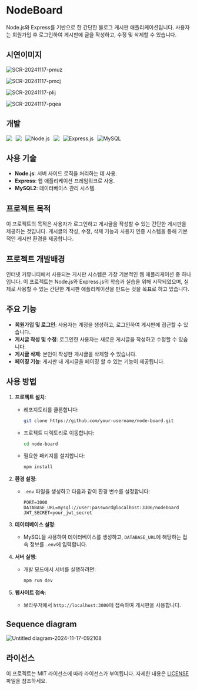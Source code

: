 # NodeBoard

Node.js와 Express를 기반으로 한 간단한 블로그 게시판 애플리케이션입니다. 사용자는 회원가입 후 로그인하여 게시판에 글을 작성하고, 수정 및 삭제할 수 있습니다.

## 시연이미지

![SCR-20241117-pmuz](https://github.com/user-attachments/assets/2efdcdf6-3340-432f-952e-8613dbe4299c)

![SCR-20241117-pmcj](https://github.com/user-attachments/assets/45a15de2-382f-4c1e-99d3-770b75b1a839)

![SCR-20241117-plij](https://github.com/user-attachments/assets/bc52ee5c-2700-4b86-8e5c-4af9f4eb4a33)

![SCR-20241117-pqea](https://github.com/user-attachments/assets/f8870247-9b99-41d5-a938-4cb9b7bae3ac)


## 개발

<div style="display: flex; flex-wrap: wrap; gap: 10px;">
  <img src="https://img.shields.io/badge/html5-E34F26?style=for-the-badge&logo=html5&logoColor=white"> 
  <img src="https://img.shields.io/badge/css-1572B6?style=for-the-badge&logo=css3&logoColor=white"> 
  <img src="https://img.shields.io/badge/node.js-339933.svg?style=for-the-badge&logo=nodedotjs&logoColor=white" alt="Node.js" style="max-height: 40px;">
  <img src="https://img.shields.io/badge/javascript-F7DF1E?style=for-the-badge&logo=javascript&logoColor=black"> 
  <img src="https://img.shields.io/badge/express-000000.svg?style=for-the-badge&logo=express&logoColor=white" alt="Express.js" style="max-height: 40px;">
  <img src="https://img.shields.io/badge/MySQL-4479A1.svg?style=for-the-badge&logo=mysql&logoColor=white" alt="MySQL" style="max-height: 40px;">
</div>

## 사용 기술

- **Node.js**: 서버 사이드 로직을 처리하는 데 사용.
- **Express**: 웹 애플리케이션 프레임워크로 사용.
- **MySQL2**: 데이터베이스 관리 시스템.

## 프로젝트 목적

이 프로젝트의 목적은 사용자가 로그인하고 게시글을 작성할 수 있는 간단한 게시판을 제공하는 것입니다. 게시글의 작성, 수정, 삭제 기능과 사용자 인증 시스템을 통해 기본적인 게시판 환경을 제공합니다.


## 프로젝트 개발배경

인터넷 커뮤니티에서 사용되는 게시판 시스템은 가장 기본적인 웹 애플리케이션 중 하나입니다. 이 프로젝트는 Node.js와 Express.js의 학습과 실습을 위해 시작되었으며, 실제로 사용할 수 있는 간단한 게시판 애플리케이션을 만드는 것을 목표로 하고 있습니다.


## 주요 기능

- **회원가입 및 로그인**: 사용자는 계정을 생성하고, 로그인하여 게시판에 접근할 수 있습니다.
- **게시글 작성 및 수정**: 로그인한 사용자는 새로운 게시글을 작성하고 수정할 수 있습니다.
- **게시글 삭제**: 본인이 작성한 게시글을 삭제할 수 있습니다.
- **페이징 기능**: 게시판 내 게시글을 페이징 할 수 있는 기능이 제공됩니다.


## 사용 방법

1. **프로젝트 설치**:
    - 레포지토리를 클론합니다:
      ```bash
      git clone https://github.com/your-username/node-board.git
      ```
    - 프로젝트 디렉토리로 이동합니다:
      ```bash
      cd node-board
      ```
    - 필요한 패키지를 설치합니다:
      ```bash
      npm install
      ```

2. **환경 설정**:
    - `.env` 파일을 생성하고 다음과 같이 환경 변수를 설정합니다:
      ```env
      PORT=3000
      DATABASE_URL=mysql://user:password@localhost:3306/nodeboard
      JWT_SECRET=your_jwt_secret
      ```

3. **데이터베이스 설정**:
    - MySQL을 사용하여 데이터베이스를 생성하고, `DATABASE_URL`에 해당하는 접속 정보를 `.env`에 입력합니다.

4. **서버 실행**:
    - 개발 모드에서 서버를 실행하려면:
      ```bash
      npm run dev
      ```

5. **웹사이트 접속**:
    - 브라우저에서 `http://localhost:3000`에 접속하여 게시판을 사용합니다.
  
## Sequence diagram
![Untitled diagram-2024-11-17-092108](https://github.com/user-attachments/assets/378c7ce6-7ca3-4f4a-956e-add3662354dd)


## 라이선스

이 프로젝트는 MIT 라이선스에 따라 라이선스가 부여됩니다. 자세한 내용은 [LICENSE](LICENSE) 파일을 참조하세요.
